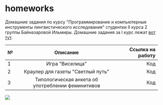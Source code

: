 # homeworks
Домашние задания по курсу "Программирование и компьютерные инструменты лингвистического исследования" студентки II курса 2 группы Байназаровой Ильмиры. Домашние задания за I курс лежат [вот тут](https://github.com/goldenmaknae/goldenrep).

№|Описание|Ссылка на работу
---|:---:|---:
1|Игра "Виселица"|Код
2|Краулер для газеты "Светлый путь"|Код
3|Типологическая анкета об употреблении феминитивов|Код

![](https://s1.funon.cc/img/orig/201602/04/56b348fb11c90.jpg)
